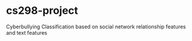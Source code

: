 # cs298-project
Cyberbullying Classification based on social network relationship features and text features
